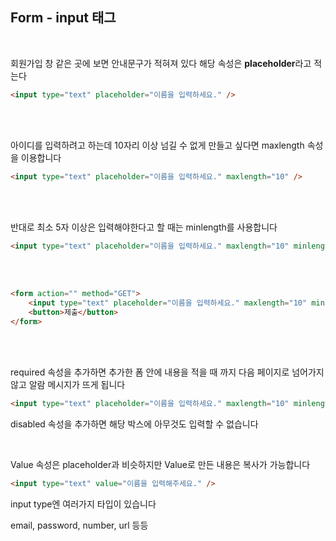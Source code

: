 ## Form - input 태그 
<br/>

회원가입 창 같은 곳에 보면 안내문구가 적혀져 있다 해당 속성은 **placeholder**라고 적는다<br/>
```html
<input type="text" placeholder="이름을 입력하세요." />
```
<br/>

<br/>

아이디를 입력하려고 하는데 10자리 이상 넘길 수 없게 만들고 싶다면 maxlength 속성을 이용합니다
```html
<input type="text" placeholder="이름을 입력하세요." maxlength="10" />
```
<br/>

<br/>

반대로 최소 5자 이상은 입력해야한다고 할 때는 minlength를 사용합니다
```html
<input type="text" placeholder="이름을 입력하세요." maxlength="10" minlength="5" />
```
<br/>


<br/>

```html
<form action="" method="GET">
    <input type="text" placeholder="이름을 입력하세요." maxlength="10" minlength="5" />
    <button>제출</button>
</form>
```
<br/>


<br/>

required 속성을 추가하면 추가한 폼 안에 내용을 적을 때 까지 다음 페이지로 넘어가지 않고 알람 메시지가 뜨게 됩니다
```html
<input type="text" placeholder="이름을 입력하세요." maxlength="10" minlength="5" required />
```
disabled 속성을 추가하면 해당 박스에 아무것도 입력할 수 없습니다

<br/>

Value 속성은 placeholder과 비슷하지만 Value로 만든 내용은 복사가 가능합니다
```html
<input type="text" value="이름을 입력해주세요." />
```

input type엔 여러가지 타입이 있습니다

email, password, number, url 등등